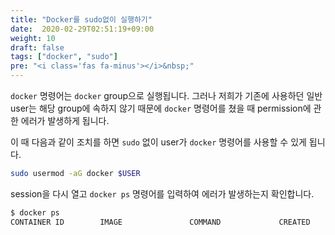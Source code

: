 ```yaml
---
title: "Docker를 sudo없이 실행하기"
date:  2020-02-29T02:51:19+09:00
weight: 10
draft: false
tags: ["docker", "sudo"]
pre: "<i class='fas fa-minus'></i>&nbsp;"
---
```


`docker` 명령어는 `docker` group으로 실행됩니다.
그러나 저희가 기존에 사용하던 일반 user는 해당 group에 속하지 않기 때문에 `docker` 명령어를 쳤을 때 permission에 관한 에러가 발생하게 됩니다.

이 때 다음과 같이 조치를 하면 `sudo` 없이 user가 `docker` 명령어를 사용할 수 있게 됩니다.

```bash
sudo usermod -aG docker $USER
```

session을 다시 열고 `docker ps` 명령어를 입력하여 에러가 발생하는지 확인합니다.

```bash
$ docker ps
CONTAINER ID        IMAGE               COMMAND             CREATED             STATUS              PORTS               NAMES
```
